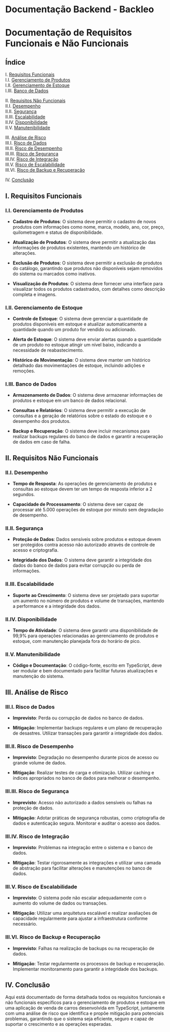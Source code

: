 # Documentação Backend - Backleo

# Documentação de Requisitos Funcionais e Não Funcionais

## Índice

I. [Requisitos Funcionais](#i-requisitos-funcionais)  
   I.I. [Gerenciamento de Produtos](#ii-gerenciamento-de-produtos)  
   I.II. [Gerenciamento de Estoque](#iii-gerenciamento-de-estoque)  
   I.III. [Banco de Dados](#iv-banco-de-dados)

II. [Requisitos Não Funcionais](#v-requisitos-não-funcionais)  
   II.I. [Desempenho](#vi-desempenho)  
   II.II. [Segurança](#vii-segurança)  
   II.III. [Escalabilidade](#viii-escalabilidade)  
   II.IV. [Disponibilidade](#ix-disponibilidade)  
   II.V. [Manutenibilidade](#x-manutenibilidade)

III. [Análise de Risco](#xi-análise-de-risco)  
   III.I. [Risco de Dados](#xii-risco-de-dados)  
   III.II. [Risco de Desempenho](#xiii-risco-de-desempenho)  
   III.III. [Risco de Segurança](#xiv-risco-de-segurança)  
   III.IV. [Risco de Integração](#xv-risco-de-integração)  
   III.V. [Risco de Escalabilidade](#xvi-risco-de-escalabilidade)  
   III.VI. [Risco de Backup e Recuperação](#xvii-risco-de-backup-e-recuperação)

IV. [Conclusão](#xviii-conclusão)

## I. Requisitos Funcionais

### I.I. Gerenciamento de Produtos

- **Cadastro de Produtos**: O sistema deve permitir o cadastro de novos produtos com informações como nome, marca, modelo, ano, cor, preço, quilometragem e status de disponibilidade.
  
- **Atualização de Produtos**: O sistema deve permitir a atualização das informações de produtos existentes, mantendo um histórico de alterações.
  
- **Exclusão de Produtos**: O sistema deve permitir a exclusão de produtos do catálogo, garantindo que produtos não disponíveis sejam removidos do sistema ou marcados como inativos.
  
- **Visualização de Produtos**: O sistema deve fornecer uma interface para visualizar todos os produtos cadastrados, com detalhes como descrição completa e imagens.

### I.II. Gerenciamento de Estoque

- **Controle de Estoque**: O sistema deve gerenciar a quantidade de produtos disponíveis em estoque e atualizar automaticamente a quantidade quando um produto for vendido ou adicionado.
  
- **Alerta de Estoque**: O sistema deve enviar alertas quando a quantidade de um produto no estoque atingir um nível baixo, indicando a necessidade de reabastecimento.
  
- **Histórico de Movimentação**: O sistema deve manter um histórico detalhado das movimentações de estoque, incluindo adições e remoções.

### I.III. Banco de Dados

- **Armazenamento de Dados**: O sistema deve armazenar informações de produtos e estoque em um banco de dados relacional.
  
- **Consultas e Relatórios**: O sistema deve permitir a execução de consultas e a geração de relatórios sobre o estado do estoque e o desempenho dos produtos.
  
- **Backup e Recuperação**: O sistema deve incluir mecanismos para realizar backups regulares do banco de dados e garantir a recuperação de dados em caso de falha.

## II. Requisitos Não Funcionais

### II.I. Desempenho

- **Tempo de Resposta**: As operações de gerenciamento de produtos e consultas ao estoque devem ter um tempo de resposta inferior a 2 segundos.
  
- **Capacidade de Processamento**: O sistema deve ser capaz de processar até 5.000 operações de estoque por minuto sem degradação de desempenho.

### II.II. Segurança

- **Proteção de Dados**: Dados sensíveis sobre produtos e estoque devem ser protegidos contra acesso não autorizado através de controle de acesso e criptografia.
  
- **Integridade dos Dados**: O sistema deve garantir a integridade dos dados do banco de dados para evitar corrupção ou perda de informações.

### II.III. Escalabilidade

- **Suporte ao Crescimento**: O sistema deve ser projetado para suportar um aumento no número de produtos e volume de transações, mantendo a performance e a integridade dos dados.

### II.IV. Disponibilidade

- **Tempo de Atividade**: O sistema deve garantir uma disponibilidade de 99,9% para operações relacionadas ao gerenciamento de produtos e estoque, com manutenção planejada fora do horário de pico.

### II.V. Manutenibilidade

- **Código e Documentação**: O código-fonte, escrito em TypeScript, deve ser modular e bem documentado para facilitar futuras atualizações e manutenção do sistema.

## III. Análise de Risco

### III.I. Risco de Dados

- **Imprevisto**: Perda ou corrupção de dados no banco de dados.
  
- **Mitigação**: Implementar backups regulares e um plano de recuperação de desastres. Utilizar transações para garantir a integridade dos dados.

### III.II. Risco de Desempenho

- **Imprevisto**: Degradação no desempenho durante picos de acesso ou grande volume de dados.
  
- **Mitigação**: Realizar testes de carga e otimização. Utilizar caching e índices apropriados no banco de dados para melhorar o desempenho.

### III.III. Risco de Segurança

- **Imprevisto**: Acesso não autorizado a dados sensíveis ou falhas na proteção de dados.
  
- **Mitigação**: Adotar práticas de segurança robustas, como criptografia de dados e autenticação segura. Monitorar e auditar o acesso aos dados.

### III.IV. Risco de Integração

- **Imprevisto**: Problemas na integração entre o sistema e o banco de dados.
  
- **Mitigação**: Testar rigorosamente as integrações e utilizar uma camada de abstração para facilitar alterações e manutenções no banco de dados.

### III.V. Risco de Escalabilidade

- **Imprevisto**: O sistema pode não escalar adequadamente com o aumento do volume de dados ou transações.
  
- **Mitigação**: Utilizar uma arquitetura escalável e realizar avaliações de capacidade regularmente para ajustar a infraestrutura conforme necessário.

### III.VI. Risco de Backup e Recuperação

- **Imprevisto**: Falhas na realização de backups ou na recuperação de dados.
  
- **Mitigação**: Testar regularmente os processos de backup e recuperação. Implementar monitoramento para garantir a integridade dos backups.

## IV. Conclusão

Aqui está documentado de forma detalhada todos os requisitos funcionais e não funcionais específicos para o gerenciamento de produtos e estoque em uma aplicação de venda de carros desenvolvida em TypeScript, juntamente com uma análise de risco que identifica e propõe mitigação para potenciais problemas, garantindo que o sistema seja eficiente, seguro e capaz de suportar o crescimento e as operações esperadas.
